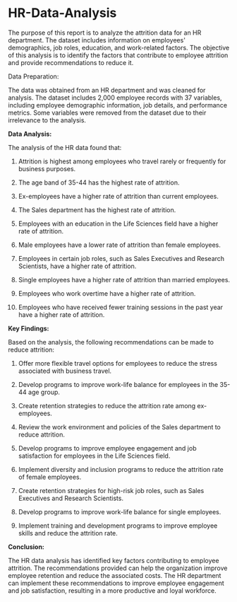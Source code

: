 # HR-Data-Analysis

The purpose of this report is to analyze the attrition data for an HR department. The dataset includes information on employees' demographics, job roles, education, and work-related factors. The objective of this analysis is to identify the factors that contribute to employee attrition and provide recommendations to reduce it.

Data Preparation:

The data was obtained from an HR department and was cleaned for analysis. The dataset includes 2,000 employee records with 37 variables, including employee demographic information, job details, and performance metrics. Some variables were removed from the dataset due to their irrelevance to the analysis.

**Data Analysis:**

The analysis of the HR data found that:

1. Attrition is highest among employees who travel rarely or frequently for business purposes.

2. The age band of 35-44 has the highest rate of attrition.

3. Ex-employees have a higher rate of attrition than current employees.

4. The Sales department has the highest rate of attrition.

5. Employees with an education in the Life Sciences field have a higher rate of attrition.

6. Male employees have a lower rate of attrition than female employees.

7. Employees in certain job roles, such as Sales Executives and Research Scientists, have a higher rate of attrition.

8. Single employees have a higher rate of attrition than married employees.

9. Employees who work overtime have a higher rate of attrition.

10. Employees who have received fewer training sessions in the past year have a higher rate of attrition.

**Key Findings:**

Based on the analysis, the following recommendations can be made to reduce attrition:

1. Offer more flexible travel options for employees to reduce the stress associated with business travel.

2. Develop programs to improve work-life balance for employees in the 35-44 age group.

3. Create retention strategies to reduce the attrition rate among ex-employees.

4. Review the work environment and policies of the Sales department to reduce attrition.

5. Develop programs to improve employee engagement and job satisfaction for employees in the Life Sciences field.

6. Implement diversity and inclusion programs to reduce the attrition rate of female employees.

7. Create retention strategies for high-risk job roles, such as Sales Executives and Research Scientists.

8. Develop programs to improve work-life balance for single employees.

9. Implement training and development programs to improve employee skills and reduce the attrition rate.

**Conclusion:**

The HR data analysis has identified key factors contributing to employee attrition. The recommendations provided can help the organization improve employee retention and reduce the associated costs. The HR department can implement these recommendations to improve employee engagement and job satisfaction, resulting in a more productive and loyal workforce.
